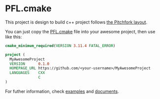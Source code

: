 # PFL.cmake

This project is design to build c++ project follows [the Pitchfork layout].

You can just copy the [PFL.cmake] file into your awesome project,
then use like this:

```cmake
cmake_minimum_required(VERSION 3.11.4 FATAL_ERROR)

project (
  MyAwesomeProject
  VERSION      0.1.0
  HOMEPAGE_URL https://github.com/<your-username>/MyAwesomeProject
  LANGUAGES    CXX
               C
)

```

For futher information, check [examples] and [documents].

[PFL.cmake]: https://github.com/black-desk/PFL.cmake/releases/latest/download/PFL.cmake

[the Pitchfork layout]: https://github.com/vector-of-bool/pitchfork/blob/develop/data/spec.bs

[examples]: https://github.com/black-desk/PFL.cmake/tree/master/examples

[documents]: https://github.com/black-desk/PFL.cmake/tree/master/docs

